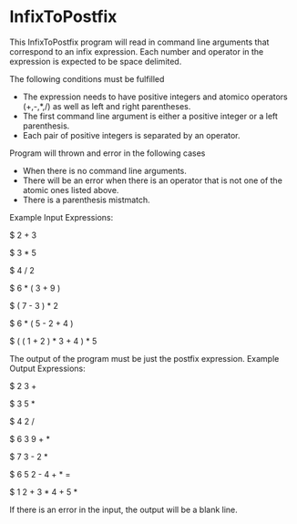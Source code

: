 InfixToPostfix
==============

This InfixToPostfix program will read in command line arguments that correspond to an infix expression. Each number and operator in the expression is expected to be space delimited.

The following conditions must be fulfilled
- The expression needs to have positive integers and atomico operators (+,-,*,/) as well as left and right parentheses.   
-	The first command line argument is either a positive integer or a left parenthesis. 
-	Each pair of positive integers is separated by an operator. 

Program will thrown and error in the following cases
- When there is no command line arguments.
- There will be an error when there is an operator that is not one of the atomic ones listed above.
- There is a parenthesis mistmatch. 

Example Input Expressions:

$	2 + 3 

$	3 \* 5 

$ 4 / 2 

$ 6 \* \( 3 + 9 \) 

$ \( 7 - 3 \) \* 2 

$	6 \* \( 5 - 2 + 4 \) 

$	\( \( 1 + 2 \) \* 3 + 4 \) \* 5 

The output of the program must be just the postfix expression.
Example Output Expressions:

$ 2 3 + 

$ 3 5 \* 

$ 4 2 / 

$ 6 3 9 + \* 

$ 7 3 - 2 \* 

$ 6 5 2 - 4 + \* =

$	1 2 + 3 \* 4 + 5 \* 

If there is an error in the input, the output will be a blank line.
